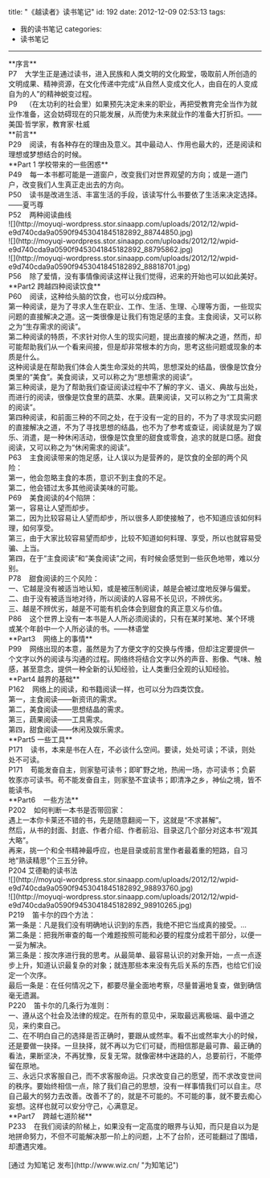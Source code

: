 title: "《越读者》读书笔记"
id: 192
date: 2012-12-09 02:53:13
tags: 
- 我的读书笔记
categories: 
- 读书笔记
---

<div>**序言**</div>
<div>P7    大学生正是通过读书，进入民族和人类文明的文化殿堂，吸取前人所创造的文明成果、精神资源，在文化传递中完成“从自然人变成文化人，由自在的人变成自为的人”的精神蜕变过程。</div>
<div>P9    （在太功利的社会里）如果预先决定未来的职业，再把受教育完全当作为就业作准备，这会妨碍现在的只能发展，从而使为未来就业作的准备大打折扣。——美国·哲学家，教育家·杜威</div>
<!--more-->
<div></div>
<div>**前言**</div>
<div>P29    阅读，有各种存在的理由及意义。其中最动人、作用也最大的，还是阅读和理想或梦想结合的时候。</div>
<div></div>
<div>**Part 1 学校带来的一些困惑**</div>
<div>P49    每一本书都可能是一道窗户，改变我们对世界观望的方向；或是一道门户，改变我们人生真正走出去的方向。</div>
<div>P50    读书是改进生活、丰富生活的手段，该读写什么书要依了生活来决定选择。 ——夏丐尊</div>
<div>P52    两种阅读曲线</div>
<div>![](http://moyuqi-wordpress.stor.sinaapp.com/uploads/2012/12/wpid-e9d740cda9a0590f9453041845182892_88744850.jpg)</div>
<div>![](http://moyuqi-wordpress.stor.sinaapp.com/uploads/2012/12/wpid-e9d740cda9a0590f9453041845182892_88795862.jpg)</div>
<div>![](http://moyuqi-wordpress.stor.sinaapp.com/uploads/2012/12/wpid-e9d740cda9a0590f9453041845182892_88818701.jpg)</div>
<div></div>
<div></div>
<div>P56    除了爱情，没有事情像阅读这样让我们觉得，迟来的开始也可以如此美好。</div>
<div></div>
<div>**Part2 跨越四种阅读饮食**</div>
<div>P60    阅读，这种给头脑的饮食，也可以分成四种。</div>
<div>第一种阅读，是为了寻求人生在职业、工作、生活、生理、心理等方面，一些现实问题的直接解决之道。这一类很像是让我们有饱足感的主食。主食阅读，又可以称之为“生存需求的阅读”。</div>
<div>第二种阅读的特质，不求针对你人生的现实问题，提出直接的解决之道，然而，却可能帮助我们从一个看来间接，但是却非常根本的方向，思考这些问题或现象的本质是什么。</div>
<div>这种阅读是在帮助我们体会人类生命深处的共鸣，思想深处的结晶，很像是饮食分类里的“美食”。美食阅读，又可以称之为“思想需求的阅读”。</div>
<div>第三种阅读，是为了帮助我们查证阅读过程中不了解的字义、语义、典故与出处，而进行的阅读，很像是饮食里的蔬菜、水果。蔬果阅读，又可以称之为“工具需求的阅读”。</div>
<div>第四种阅读，和前面三种的不同之处，在于没有一定的目的，不为了寻求现实问题的直接解决之道，不为了寻找思想的结晶，也不为了参考或查证，阅读就是为了娱乐、消遣，是一种休闲活动，很像是饮食里的甜食或零食，追求的就是口感。甜食阅读，又可以称之为“休闲需求的阅读”。</div>
<div>P63    主食阅读带来的饱足感，让人误以为是营养的，是饮食的全部的两个风险：</div>
<div>第一，他会忽略主食的本质，意识不到主食的不足。</div>
<div>第二，他会错过太多其他阅读美味的可能。</div>
<div>P69    美食阅读的4个陷阱：</div>
<div>第一，容易让人望而却步。</div>
<div>第二，因为比较容易让人望而却步，所以很多人即使接触了，也不知道应该如何料理，如何享受。</div>
<div>第三，由于大家比较容易望而却步，比较不知道如何料理、享受，所以也就容易受骗、上当。</div>
<div>第四，在于“主食阅读”和“美食阅读”之间，有时候会感觉到一些灰色地带，难以分别。</div>
<div>P78    甜食阅读的三个风险：</div>
<div>一、它越是没有被适当地认知，或是被压制阅读，越是会被过度地反弹与偏爱。</div>
<div>二、由于没有被适当地对待，所以阅读的人容易不长见识，不辨优劣。</div>
<div>三、越是不辨优劣，越是不可能有机会体会到甜食的真正意义与价值。</div>
<div>P86    这个世界上没有一本书是人人所必须阅读的，只有在某时某地、某个环境或某个年龄中一个人所必读的书。——林语堂</div>
<div></div>
<div></div>
<div>**Part3    网络上的事情**</div>
<div>P99    网络出现的本意，虽然是为了方便文字的交换与传播，但却注定要提供一个文字以外的阅读与沟通的过程。网络终将结合文字以外的声音、影像、气味、触感，甚至意念，提供一种全新的认知经验，让人类重归全观的认知经验。</div>
<div></div>
<div>**Part4 越界的基础**</div>
<div>P162    网络上的阅读，和书籍阅读一样，也可以分为四类饮食。</div>
<div>第一，主食阅读——新资讯的需求。</div>
<div>第二，美食阅读——思想结晶的需求。</div>
<div>第三，蔬果阅读——工具需求。</div>
<div>第四，甜食阅读——休闲及娱乐需求。</div>
<div></div>
<div>**Part5 一些工具**</div>
<div>P171    读书，本来是书在人在，不必谈什么空间。要读，处处可读；不读，则处处不可读。</div>
<div>P171    苟能发奋自主，则家塾可读书；即旷野之地，热闹一场，亦可读书；负薪牧豕亦可读书。苟不能发奋自主，则家塾不宜读书；即清净之乡，神仙之境，皆不能读书。</div>
<div></div>
<div>**Part6    一些方法**</div>
<div>P202    如何判断一本书是否带回家：</div>
<div>遇上一本你卡莱还不错的书，先是随意翻阅一下，这就是“不求甚解”。</div>
<div>然后，从书的封面、封底、作者介绍、作者前沿、目录这几个部分对这本书“观其大略”。</div>
<div>再来，挑一个和全书精神最呼应，也是目录或前言里作者最着重的短路，自习地“熟读精思”个三五分钟。</div>
<div>P204 艾德勒的读书法</div>
<div>![](http://moyuqi-wordpress.stor.sinaapp.com/uploads/2012/12/wpid-e9d740cda9a0590f9453041845182892_98893760.jpg)</div>
<div>![](http://moyuqi-wordpress.stor.sinaapp.com/uploads/2012/12/wpid-e9d740cda9a0590f9453041845182892_98910265.jpg)</div>
<div>P219    笛卡尔的四个方法：</div>
<div>第一条是：凡是我们没有明确地认识到的东西，我绝不把它当成真的接受。...</div>
<div>第二条是：把我所审查的每一个难题按照可能和必要的程度分成若干部分，以便一一妥为解决。</div>
<div>第三条是：按次序进行我的思考。从最简单、最容易认识的对象开始，一点一点逐步上升，知道认识最复杂的对象；就连那些本来没有先后关系的东西，也给它们设定一个次序。</div>
<div>最后一条是：在任何情况之下，都要尽量全面地考察，尽量普遍地复查，做到确信毫无遗漏。</div>
<div>P220    笛卡尔的几条行为准则：</div>
<div>一、遵从这个社会及法律的规定。在所有的意见中，采取最远离极端、最中道之见，来约束自己。</div>
<div>二、在不明白自己的选择是否正确时，要跟从或然率。看不出或然率大小的时候，还是要做一抉择。一旦抉择，就不再以为它们可疑，而相信那是最可靠、最正确的看法，果断坚决，不再犹豫，反复无常。就像密林中迷路的人，总要前行，不能停留在原地。</div>
<div>三、永远只求客服自己，而不求客服命运。只求改变自己的愿望，而不求改变世间的秩序。要始终相信一点，除了我们自己的思想，没有一样事情我们可以自主。尽自己最大的努力去改善。改善不了的，就是不可能的。不可能的事，就不要去痴心妄想。这样也就可以安分守己，心满意足。</div>
<div></div>
<div>**Part7    跨越七道阶梯**</div>
<div>P233    在我们阅读的阶梯上，如果没有一定高度的眼界与认知，而只是自以为是地拼命努力，不但不可能解决那一阶上的问题，上不了台阶，还可能翻过了围墙，却遭遇灾难。</div>
<div></div>
&nbsp;
<div>[通过 为知笔记 发布](http://www.wiz.cn/ "为知笔记")</div>